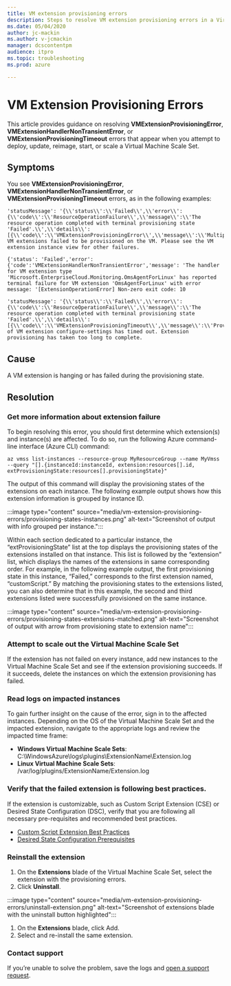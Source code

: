 ```yaml
---
title: VM extension provisioning errors
description: Steps to resolve VM extension provisioning errors in a Virtual Machine Scale Set.
ms.date: 05/04/2020
author: jc-mackin
ms.author: v-jcmackin
manager: dcscontentpm
audience: itpro
ms.topic: troubleshooting
ms.prod: azure

---
```


# VM Extension Provisioning Errors

This article provides guidance on resolving **VMExtensionProvisioningError**, **VMExtensionHandlerNonTransientError**, or **VMExtensionProvisioningTimeout** errors that appear when you attempt to deploy, update, reimage, start, or scale a Virtual Machine Scale Set.

## Symptoms

You see **VMExtensionProvisioningError**, **VMExtensionHandlerNonTransientError**, or **VMExtensionProvisioningTimeout** errors, as in the following examples:

```output
'statusMessage': '{\\'status\\':\\'Failed\\',\\'error\\':{\\'code\\':\\'ResourceOperationFailure\\',\\'message\\':\\'The resource operation completed with terminal provisioning state 'Failed'.\\',\\'details\\':[{\\'code\\':\\'VMExtensionProvisioningError\\',\\'message\\':\\'Multiple VM extensions failed to be provisioned on the VM. Please see the VM extension instance view for other failures.
```

```output
{'status': 'Failed','error': {'code':'VMExtensionHandlerNonTransientError','message': 'The handler for VM extension type 'Microsoft.EnterpriseCloud.Monitoring.OmsAgentForLinux' has reported terminal failure for VM extension 'OmsAgentForLinux' with error message: '[ExtensionOperationError] Non-zero exit code: 10
```

```output
'statusMessage': '{\\'status\\':\\'Failed\\',\\'error\\':{\\'code\\':\\'ResourceOperationFailure\\',\\'message\\':\\'The resource operation completed with terminal provisioning state 'Failed'.\\',\\'details\\':[{\\'code\\':\\'VMExtensionProvisioningTimeout\\',\\'message\\':\\'Provisioning of VM extension configure-settings has timed out. Extension provisioning has taken too long to complete.
```

## Cause

A VM extension is hanging or has failed during the provisioning state.

## Resolution

### Get more information about extension failure

To begin resolving this error, you should first determine which extension(s) and instance(s) are affected. To do so, run the following Azure command-line interface (Azure CLI) command:

```azurecli-interactive
az vmss list-instances --resource-group MyResourceGroup --name MyVmss --query "[].{instanceId:instanceId, extension:resources[].id, extProvisioningState:resources[].provisioningState}"
```

The output of this command will display the provisioning states of the extensions on each instance. The following example output shows how this extension information is grouped by instance ID.

:::image type="content" source="media/vm-extension-provisioning-errors/provisioning-states-instances.png" alt-text="Screenshot of output with info grouped per instance.":::

Within each section dedicated to a particular instance, the “extProvisioningState” list at the top displays the provisioning states of the extensions installed on that instance.  This list is followed by the “extension” list, which displays the names of the extensions in same corresponding order. For example, in the following example output, the first provisioning state in this instance, “Failed,” corresponds to the first extension named, “customScript.” By matching the provisioning states to the extensions listed, you can also determine that in this example, the second and third extensions listed were successfully provisioned on the same instance.

:::image type="content" source="media/vm-extension-provisioning-errors/provisioning-states-extensions-matched.png" alt-text="Screenshot of output with arrow from provisioning state to extension name":::

### Attempt to scale out the Virtual Machine Scale Set

If the extension has not failed on every instance, add new instances to the Virtual Machine Scale Set and see if the extension provisioning succeeds. If it succeeds, delete the instances on which the extension provisioning has failed.

### Read logs on impacted instances

To gain further insight on the cause of the error, sign in to the affected instances. Depending on the OS of the Virtual Machine Scale Set and the impacted extension, navigate to the appropriate logs and review the impacted time frame:

- **Windows Virtual Machine Scale Sets**: C:\WindowsAzure\logs\plugins\ExtensionName\Extension.log
- **Linux Virtual Machine Scale Sets**: /var/log/plugins/ExtensionName/Extension.log

### Verify that the failed extension is following best practices.

If the extension is customizable, such as Custom Script Extension (CSE) or Desired State Configuration (DSC), verify that you are following all necessary pre-requisites and recommended best practices.

- [Custom Script Extension Best Practices](/azure/virtual-machines/extensions/custom-script-windows#tips-and-tricks)
- [Desired State Configuration Prerequisites](/azure/virtual-machines/extensions/dsc-overview)

### Reinstall the extension

1. On the **Extensions** blade of the Virtual Machine Scale Set, select the extension with the provisioning errors.
2. Click **Uninstall**.

:::image type="content" source="media/vm-extension-provisioning-errors/uninstall-extension.png" alt-text="Screenshot of extensions blade with the uninstall button highlighted":::

1. On the **Extensions** blade, click Add.
1. Select and re-install the same extension.

### Contact support

If you’re unable to solve the problem, save the logs and [open a support request](https://ms.portal.azure.com/#blade/Microsoft_Azure_Support/HelpAndSupportBlade/overview).

